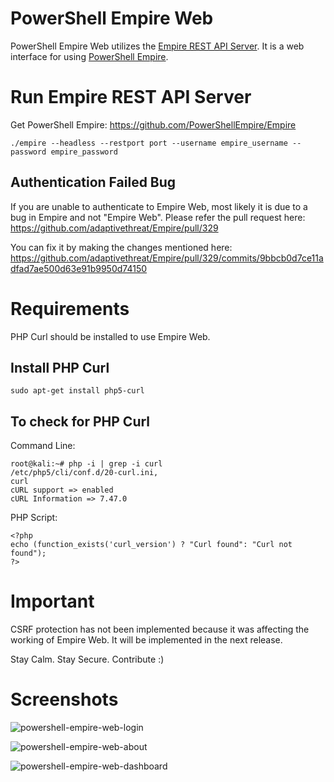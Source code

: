 # PowerShell Empire Web


PowerShell Empire Web utilizes the [Empire REST API Server](https://github.com/PowerShellEmpire/Empire/wiki/RESTful-API). It is a web interface for using [PowerShell Empire](https://github.com/PowerShellEmpire/Empire/).


# Run Empire REST API Server


Get PowerShell Empire: https://github.com/PowerShellEmpire/Empire

```
./empire --headless --restport port --username empire_username --password empire_password
```

## Authentication Failed Bug

If you are unable to authenticate to Empire Web, most likely it is due to a bug in Empire and not "Empire Web". Please refer the pull request here: https://github.com/adaptivethreat/Empire/pull/329

You can fix it by making the changes mentioned here: https://github.com/adaptivethreat/Empire/pull/329/commits/9bbcb0d7ce11adfad7ae500d63e91b9950d74150

# Requirements


PHP Curl should be installed to use Empire Web.


## Install PHP Curl

```
sudo apt-get install php5-curl
```


## To check for PHP Curl

Command Line:
```
root@kali:~# php -i | grep -i curl
/etc/php5/cli/conf.d/20-curl.ini,
curl
cURL support => enabled
cURL Information => 7.47.0
```

PHP Script:
```
<?php
echo (function_exists('curl_version') ? "Curl found": "Curl not found");
?>
```


# Important


CSRF protection has not been implemented because it was affecting the working of Empire Web. It will be implemented in the next release.


Stay Calm. Stay Secure. Contribute :)


# Screenshots


![powershell-empire-web-login](https://cloud.githubusercontent.com/assets/5358495/14923483/160144b2-0e5b-11e6-95af-9dfbddd8c126.PNG)


![powershell-empire-web-about](https://cloud.githubusercontent.com/assets/5358495/14923495/244ab382-0e5b-11e6-8041-205ba35d7ac8.PNG)


![powershell-empire-web-dashboard](https://cloud.githubusercontent.com/assets/5358495/14923500/298853d6-0e5b-11e6-946e-cdf75e50c366.PNG)

